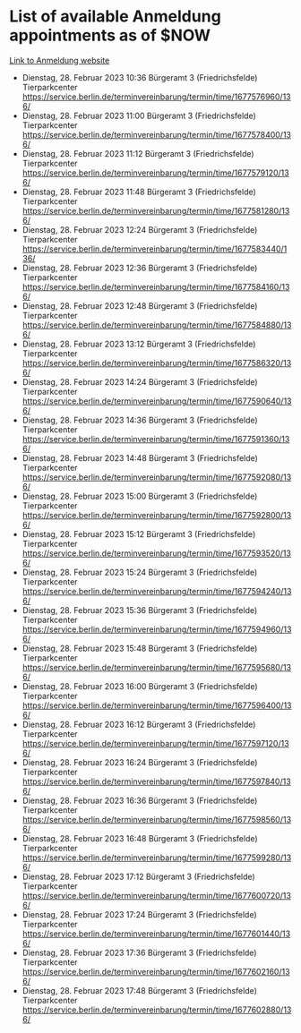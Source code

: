 # List of available Anmeldung appointments as of $NOW
[Link to Anmeldung website](https://service.berlin.de/terminvereinbarung/termin/tag.php?termin=1&anliegen[]=120686&dienstleisterlist=122210,122217,327316,122219,327312,122227,327314,122231,327346,122243,327348,122254,122252,329742,122260,329745,122262,329748,122271,327278,122273,327274,122277,327276,330436,122280,327294,122282,327290,122284,327292,122291,327270,122285,327266,122286,327264,122296,327268,150230,329760,122297,327286,122294,327284,122312,329763,122314,329775,122304,327330,122311,327334,122309,327332,317869,122281,327352,122279,329772,122283,122276,327324,122274,327326,122267,329766,122246,327318,122251,327320,122257,327322,122208,327298,122226,327300&herkunft=http%3A%2F%2Fservice.berlin.de%2Fdienstleistung%2F120686%2F)
- Dienstag, 28. Februar 2023 10:36 Bürgeramt 3 (Friedrichsfelde) Tierparkcenter https://service.berlin.de/terminvereinbarung/termin/time/1677576960/136/
- Dienstag, 28. Februar 2023 11:00 Bürgeramt 3 (Friedrichsfelde) Tierparkcenter https://service.berlin.de/terminvereinbarung/termin/time/1677578400/136/
- Dienstag, 28. Februar 2023 11:12 Bürgeramt 3 (Friedrichsfelde) Tierparkcenter https://service.berlin.de/terminvereinbarung/termin/time/1677579120/136/
- Dienstag, 28. Februar 2023 11:48 Bürgeramt 3 (Friedrichsfelde) Tierparkcenter https://service.berlin.de/terminvereinbarung/termin/time/1677581280/136/
- Dienstag, 28. Februar 2023 12:24 Bürgeramt 3 (Friedrichsfelde) Tierparkcenter https://service.berlin.de/terminvereinbarung/termin/time/1677583440/136/
- Dienstag, 28. Februar 2023 12:36 Bürgeramt 3 (Friedrichsfelde) Tierparkcenter https://service.berlin.de/terminvereinbarung/termin/time/1677584160/136/
- Dienstag, 28. Februar 2023 12:48 Bürgeramt 3 (Friedrichsfelde) Tierparkcenter https://service.berlin.de/terminvereinbarung/termin/time/1677584880/136/
- Dienstag, 28. Februar 2023 13:12 Bürgeramt 3 (Friedrichsfelde) Tierparkcenter https://service.berlin.de/terminvereinbarung/termin/time/1677586320/136/
- Dienstag, 28. Februar 2023 14:24 Bürgeramt 3 (Friedrichsfelde) Tierparkcenter https://service.berlin.de/terminvereinbarung/termin/time/1677590640/136/
- Dienstag, 28. Februar 2023 14:36 Bürgeramt 3 (Friedrichsfelde) Tierparkcenter https://service.berlin.de/terminvereinbarung/termin/time/1677591360/136/
- Dienstag, 28. Februar 2023 14:48 Bürgeramt 3 (Friedrichsfelde) Tierparkcenter https://service.berlin.de/terminvereinbarung/termin/time/1677592080/136/
- Dienstag, 28. Februar 2023 15:00 Bürgeramt 3 (Friedrichsfelde) Tierparkcenter https://service.berlin.de/terminvereinbarung/termin/time/1677592800/136/
- Dienstag, 28. Februar 2023 15:12 Bürgeramt 3 (Friedrichsfelde) Tierparkcenter https://service.berlin.de/terminvereinbarung/termin/time/1677593520/136/
- Dienstag, 28. Februar 2023 15:24 Bürgeramt 3 (Friedrichsfelde) Tierparkcenter https://service.berlin.de/terminvereinbarung/termin/time/1677594240/136/
- Dienstag, 28. Februar 2023 15:36 Bürgeramt 3 (Friedrichsfelde) Tierparkcenter https://service.berlin.de/terminvereinbarung/termin/time/1677594960/136/
- Dienstag, 28. Februar 2023 15:48 Bürgeramt 3 (Friedrichsfelde) Tierparkcenter https://service.berlin.de/terminvereinbarung/termin/time/1677595680/136/
- Dienstag, 28. Februar 2023 16:00 Bürgeramt 3 (Friedrichsfelde) Tierparkcenter https://service.berlin.de/terminvereinbarung/termin/time/1677596400/136/
- Dienstag, 28. Februar 2023 16:12 Bürgeramt 3 (Friedrichsfelde) Tierparkcenter https://service.berlin.de/terminvereinbarung/termin/time/1677597120/136/
- Dienstag, 28. Februar 2023 16:24 Bürgeramt 3 (Friedrichsfelde) Tierparkcenter https://service.berlin.de/terminvereinbarung/termin/time/1677597840/136/
- Dienstag, 28. Februar 2023 16:36 Bürgeramt 3 (Friedrichsfelde) Tierparkcenter https://service.berlin.de/terminvereinbarung/termin/time/1677598560/136/
- Dienstag, 28. Februar 2023 16:48 Bürgeramt 3 (Friedrichsfelde) Tierparkcenter https://service.berlin.de/terminvereinbarung/termin/time/1677599280/136/
- Dienstag, 28. Februar 2023 17:12 Bürgeramt 3 (Friedrichsfelde) Tierparkcenter https://service.berlin.de/terminvereinbarung/termin/time/1677600720/136/
- Dienstag, 28. Februar 2023 17:24 Bürgeramt 3 (Friedrichsfelde) Tierparkcenter https://service.berlin.de/terminvereinbarung/termin/time/1677601440/136/
- Dienstag, 28. Februar 2023 17:36 Bürgeramt 3 (Friedrichsfelde) Tierparkcenter https://service.berlin.de/terminvereinbarung/termin/time/1677602160/136/
- Dienstag, 28. Februar 2023 17:48 Bürgeramt 3 (Friedrichsfelde) Tierparkcenter https://service.berlin.de/terminvereinbarung/termin/time/1677602880/136/
